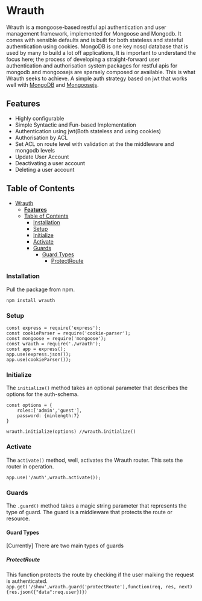 # Wrauth
Wrauth is a mongoose-based restful api authentication and user management framework, implemented for Mongoose and Mongodb. It comes with sensible defaults and is built for both stateless and stateful authentication using cookies. MongoDB is one key nosql database that is used by many to build a lot off applications,   It is important to understand the focus here; the process of developing a straight-forward user authentication and authorisation system packages for restful apis for mongodb and mongoosejs are sparsely composed or available. This is what Wrauth seeks to achieve. A simple auth strategy based on jwt that works well with [MongoDB](https://www.mongodb.com/) and [Mongoosejs](https://mongoosejs.com/).

## **Features**
* Highly configurable
* Simple Syntactic and Fun-based Implementation
* Authentication using jwt(Both stateless and using cookies)
* Authorisation by ACL
* Set ACL on route level with validation at the the middleware and mongodb levels
* Update User Account
* Deactivating a user account
* Deleting a user account

## Table of Contents
- [Wrauth](#wrauth)
  - [**Features**](#features)
  - [Table of Contents](#table-of-contents)
    - [Installation](#installation)
    - [Setup](#setup)
    - [Initialize](#initialize)
    - [Activate](#activate)
    - [Guards](#guards)
      - [Guard Types](#guard-types)
        - [ProtectRoute](#protectroute)
        

<!-- toc -->

### Installation
Pull the package from npm.

```
npm install wrauth
```

### Setup

```
const express = require('express');
const cookieParser = require('cookie-parser');
const mongoose = require('mongoose');
const wrauth = require('./wrauth');
const app = express();
app.use(express.json());
app.use(cookieParser()); 

```

### Initialize
The ```initialize()``` method takes an optional parameter that describes the options for the auth-schema.   
```
const options = {
    roles:['admin','guest'],
    password: {minlength:7}
}

wrauth.initialize(options) //wrauth.initialize()
```
### Activate
The ```activate()``` method, well, activates the Wrauth router. This sets the router in operation.
```
app.use('/auth',wrauth.activate());
```

### Guards
The ```.guard()``` method takes a magic string parameter that represents the type of guard. The guard is a middleware that protects the route or resource.

#### Guard Types
[Currently] There are two main types of guards

##### ProtectRoute
This function protects the route by checking if the user maiking the request is authenticated.  
```app.get('/show',wrauth.guard('protectRoute'),function(req, res, next){res.json({"data":req.user})})```

